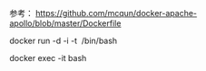 

参考： https://github.com/mcqun/docker-apache-apollo/blob/master/Dockerfile


docker run -d -i -t <IMAGE ID> /bin/bash

docker exec -it <CONTAINER ID> bash

